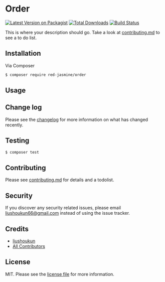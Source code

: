 # Order

[![Latest Version on Packagist][ico-version]][link-packagist]
[![Total Downloads][ico-downloads]][link-downloads]
[![Build Status][ico-travis]][link-travis]

This is where your description should go. Take a look at [contributing.md](contributing.md) to see a to do list.

## Installation

Via Composer

``` bash
$ composer require red-jasmine/order
```

## Usage

## Change log

Please see the [changelog](changelog.md) for more information on what has changed recently.

## Testing

``` bash
$ composer test
```

## Contributing

Please see [contributing.md](contributing.md) for details and a todolist.

## Security

If you discover any security related issues, please email liushoukun66@gmail.com instead of using the issue tracker.

## Credits

- [liushoukun][link-author]
- [All Contributors][link-contributors]

## License

MIT. Please see the [license file](license.md) for more information.

[ico-version]: https://img.shields.io/packagist/v/red-jasmine/order.svg?style=flat-square
[ico-downloads]: https://img.shields.io/packagist/dt/red-jasmine/order.svg?style=flat-square
[ico-travis]: https://img.shields.io/travis/red-jasmine/order/master.svg?style=flat-square
[ico-styleci]: https://styleci.io/repos/12345678/shield

[link-packagist]: https://packagist.org/packages/red-jasmine/order
[link-downloads]: https://packagist.org/packages/red-jasmine/order
[link-travis]: https://travis-ci.org/red-jasmine/order
[link-styleci]: https://styleci.io/repos/12345678
[link-author]: https://github.com/red-jasmine
[link-contributors]: ../../contributors
